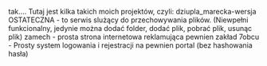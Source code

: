tak....
Tutaj jest kilka takich moich projektów, czyli:
dziupla_marecka-wersja OSTATECZNA - to serwis slużący do przechowywania plików. (Niewpełni funkcionalny, jedynie można dodać folder, dodać plik, pobrać plik, usunąc plik)
zamech - prosta strona internetowa reklamująca pewnien zakład
7obcu - Prosty system logowania i rejestracji na pewnien portal (bez hashowania hasła)

